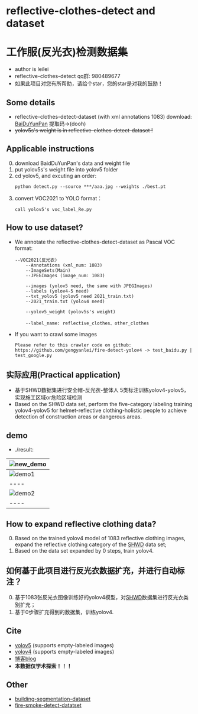 # reflective-clothes-detect and dataset
# 工作服(反光衣)检测数据集

* author is leilei
* reflective-clothes-detect qq群: 980489677
* 如果此项目对您有所帮助，请给个star，您的star是对我的鼓励！

## Some details
* reflective-clothes-detect-dataset (with xml annotations 1083) download: [BaiDuYunPan](https://pan.baidu.com/s/1_Ei9bYmUpa-8q-hXZk1u8w) 提取码->(dooh) 
* ~~yolov5s's weight is in reflective-clothes-detect-dataset !~~

## Applicable instructions
0. download BaidDuYunPan's data and weight file
1. put yolov5s's weight file into yolov5 folder
2. cd yolov5, and excuting an order:
    ```
    python detect.py --source ***/aaa.jpg --weights ./best.pt
    ```
3. convert VOC2021 to YOLO format：
    ```
    call yolov5's voc_label_Re.py
    ```

## How to use dataset?
* We annotate the reflective-clothes-detect-dataset as Pascal VOC format:
    ```
    --VOC2021(反光衣)
        --Annotations (xml_num: 1083)
        --ImageSets(Main)
        --JPEGImages (image_num: 1083)

        --images (yolov5 need, the same with JPEGImages)
        --labels (yolov4-5 need)
        --txt_yolov5 (yolov5 need 2021_train.txt)
        --2021_train.txt (yolov4 need)

        --yolov5_weight (yolov5s's weight)

        --label_name: reflective_clothes、other_clothes
    ```

* If you want to crawl some images
    ```
    Please refer to this crawler code on github:
    https://github.com/gengyanlei/fire-detect-yolov4 -> test_baidu.py | test_google.py
    ```

## 实际应用(Practical application)
* 基于SHWD数据集进行安全帽-反光衣-整体人 5类标注训练yolov4-yolov5，实现施工区域or危险区域检测
* Based on the SHWD data set, perform the five-category labeling training yolov4-yolov5 for helmet-reflective clothing-holistic people to achieve detection of construction areas or dangerous areas.

## demo
* ./result: 

|![new_demo]()|
|----|
|![demo1](https://github.com/gengyanlei/reflective-clothes-detect/blob/master/result/test02.jpg)|
|----|
|![demo2](https://github.com/gengyanlei/reflective-clothes-detect/blob/master/result/test05.jpg)|
|----|

## How to expand reflective clothing data?
0. Based on the trained yolov4 model of 1083 reflective clothing images, expand the reflective clothing category of the [SHWD](https://github.com/njvisionpower/Safety-Helmet-Wearing-Dataset) data set;
1. Based on the data set expanded by 0 steps, train yolov4.

## 如何基于此项目进行反光衣数据扩充，并进行自动标注？
0. 基于1083张反光衣图像训练好的yolov4模型，对[SHWD](https://github.com/njvisionpower/Safety-Helmet-Wearing-Dataset)数据集进行反光衣类别扩充；
1. 基于0步骤扩充得到的数据集，训练yolov4.

## Cite
* [yolov5](https://github.com/ultralytics/yolov5) (supports empty-labeled images)
* [yolov4](https://github.com/AlexeyAB/darknet) (supports empty-labeled images)
* [博客blog](https://blog.csdn.net/LEILEI18A/article/details/108694753)
* **本数据仅学术探索！！！**

## Other
* [building-segmentation-dataset](https://github.com/gengyanlei/build_segmentation_dataset)
* [fire-smoke-detect-datatset](https://github.com/gengyanlei/fire-detect-yolov4)